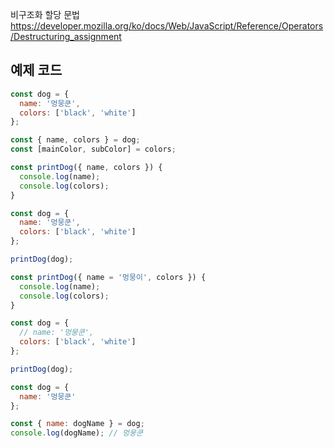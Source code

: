 비구조화 할당 문법 https://developer.mozilla.org/ko/docs/Web/JavaScript/Reference/Operators/Destructuring_assignment

## 예제 코드

```javascript
const dog = {
  name: '멍뭉쿤',
  colors: ['black', 'white']
};

const { name, colors } = dog;
const [mainColor, subColor] = colors;
```

```javascript
const printDog({ name, colors }) {
  console.log(name);
  console.log(colors);
}

const dog = {
  name: '멍뭉쿤',
  colors: ['black', 'white']
};

printDog(dog);
```

```javascript
const printDog({ name = '멍뭉이', colors }) {
  console.log(name);
  console.log(colors);
}

const dog = {
  // name: '멍뭉쿤',
  colors: ['black', 'white']
};

printDog(dog);
```

```javascript
const dog = {
  name: '멍뭉쿤'
};

const { name: dogName } = dog;
console.log(dogName); // 멍뭉쿤
```

